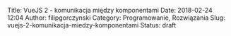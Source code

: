 Title: VueJS 2 - komunikacja między komponentami
Date: 2018-02-24 12:04
Author: filipgorczynski
Category: Programowanie, Rozwiązania
Slug: vuejs-2-komunikacja-miedzy-komponentami
Status: draft


